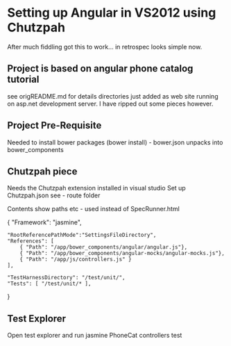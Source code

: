 ﻿# Setting up Angular in VS2012 using Chutzpah

After much fiddling got this to work... in retrospec looks simple now.


## Project is based on angular phone catalog tutorial

see origREADME.md for details directories just added as web site running on asp.net development server. I have ripped out some pieces however.

## Project Pre-Requisite

Needed to install bower packages (bower install) - bower.json unpacks into bower_components

## Chutzpah piece

Needs the Chutzpah extension installed in visual studio
Set up Chutzpah.json see - route folder

Contents show paths etc - used instead of SpecRunner.html

{
    "Framework": "jasmine",

	"RootReferencePathMode":"SettingsFileDirectory",
	"References": [
		{ "Path": "/app/bower_components/angular/angular.js"},
		{ "Path": "/app/bower_components/angular-mocks/angular-mocks.js"},
		{ "Path": "/app/js/controllers.js" }
	],

	"TestHarnessDirectory": "/test/unit/",
    "Tests": [ "/test/unit/* ], 
}


## Test Explorer

Open test explorer and run jasmine PhoneCat controllers test


